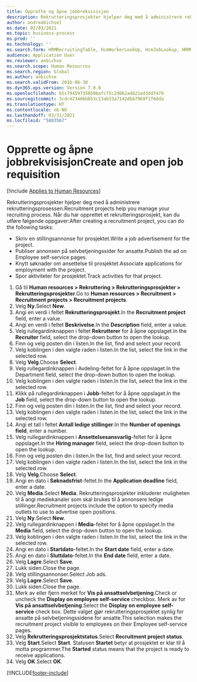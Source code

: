 ```yaml
---
title: Opprette og åpne jobbrekvisisjon
description: Rekrutteringsprosjekter hjelper deg med å administrere rekrutteringsprosessen.
author: andreabichsel
ms.date: 02/03/2021
ms.topic: business-process
ms.prod: ''
ms.technology: ''
ms.search.form: HRMRecruitingTable, HcmWorkerLookUp, HcmJobLookup, HRMRecruitingMedia, HRMRecruitingJobAd, HcmPersonnelManagementWorkspace
audience: Application User
ms.reviewer: anbichse
ms.search.scope: Human Resources
ms.search.region: Global
ms.author: anbichse
ms.search.validFrom: 2016-06-30
ms.dyn365.ops.version: Version 7.0.0
ms.openlocfilehash: 65c79459735050bafc75c2d062a4b21ed3ddf479
ms.sourcegitcommit: 3cdc42346bb653c13ab33a7142dbb7969f1f6dda
ms.translationtype: HT
ms.contentlocale: nb-NO
ms.lasthandoff: 03/31/2021
ms.locfileid: "5803567"
---
```

# <a name="create-and-open-job-requisition"></a><span data-ttu-id="0767c-103">Opprette og åpne jobbrekvisisjon</span><span class="sxs-lookup"><span data-stu-id="0767c-103">Create and open job requisition</span></span>

[!include [Applies to Human Resources](../includes/applies-to-hr.md)]

<span data-ttu-id="0767c-104">Rekrutteringsprosjekter hjelper deg med å administrere rekrutteringsprosessen.</span><span class="sxs-lookup"><span data-stu-id="0767c-104">Recruitment projects help you manage your recruiting process.</span></span> <span data-ttu-id="0767c-105">Når du har opprettet et rekrutteringsprosjekt, kan du utføre følgende oppgaver:</span><span class="sxs-lookup"><span data-stu-id="0767c-105">After creating a recruitment project, you can do the following tasks:</span></span>

- <span data-ttu-id="0767c-106">Skriv en stillingsannonse for prosjektet.</span><span class="sxs-lookup"><span data-stu-id="0767c-106">Write a job advertisement for the project.</span></span>
- <span data-ttu-id="0767c-107">Publiser annonsen på selvbetjeningssider for ansatte.</span><span class="sxs-lookup"><span data-stu-id="0767c-107">Publish the ad on Employee self-service pages.</span></span>
- <span data-ttu-id="0767c-108">Knytt søknader om ansettelse til prosjektet.</span><span class="sxs-lookup"><span data-stu-id="0767c-108">Associate applications for employment with the project.</span></span>
- <span data-ttu-id="0767c-109">Spor aktiviteter for prosjektet.</span><span class="sxs-lookup"><span data-stu-id="0767c-109">Track activities for that project.</span></span> 

1. <span data-ttu-id="0767c-110">Gå til **Human resources > Rekruttering > Rekrutteringsprosjekter > Rekrutteringsprosjekter**.</span><span class="sxs-lookup"><span data-stu-id="0767c-110">Go to **Human resources > Recruitment > Recruitment projects > Recruitment projects**.</span></span>
2. <span data-ttu-id="0767c-111">Velg **Ny**.</span><span class="sxs-lookup"><span data-stu-id="0767c-111">Select **New**.</span></span>
3. <span data-ttu-id="0767c-112">Angi en verdi i feltet **Rekrutteringsprosjekt**.</span><span class="sxs-lookup"><span data-stu-id="0767c-112">In the **Recruitment project** field, enter a value.</span></span>
4. <span data-ttu-id="0767c-113">Angi en verdi i feltet **Beskrivelse**.</span><span class="sxs-lookup"><span data-stu-id="0767c-113">In the **Description** field, enter a value.</span></span>
5. <span data-ttu-id="0767c-114">Velg rullegardinknappen i feltet **Rekrutterer** for å åpne oppslaget.</span><span class="sxs-lookup"><span data-stu-id="0767c-114">In the **Recruiter** field, select the drop-down button to open the lookup.</span></span>
6. <span data-ttu-id="0767c-115">Finn og velg posten din i listen.</span><span class="sxs-lookup"><span data-stu-id="0767c-115">In the list, find and select your record.</span></span>
7. <span data-ttu-id="0767c-116">Velg koblingen i den valgte raden i listen.</span><span class="sxs-lookup"><span data-stu-id="0767c-116">In the list, select the link in the selected row.</span></span>
8. <span data-ttu-id="0767c-117">Velg **Velg**.</span><span class="sxs-lookup"><span data-stu-id="0767c-117">Choose **Select**.</span></span>
9. <span data-ttu-id="0767c-118">Velg rullegardinknappen i Avdeling-feltet for å åpne oppslaget.</span><span class="sxs-lookup"><span data-stu-id="0767c-118">In the Department field, select the drop-down button to open the lookup.</span></span>
10. <span data-ttu-id="0767c-119">Velg koblingen i den valgte raden i listen.</span><span class="sxs-lookup"><span data-stu-id="0767c-119">In the list, select the link in the selected row.</span></span>
11. <span data-ttu-id="0767c-120">Klikk på rullegardinknappen i **Jobb**-feltet for å åpne oppslaget.</span><span class="sxs-lookup"><span data-stu-id="0767c-120">In the **Job** field, select the drop-down button to open the lookup.</span></span>
12. <span data-ttu-id="0767c-121">Finn og velg posten din i listen.</span><span class="sxs-lookup"><span data-stu-id="0767c-121">In the list, find and select your record.</span></span>
13. <span data-ttu-id="0767c-122">Velg koblingen i den valgte raden i listen.</span><span class="sxs-lookup"><span data-stu-id="0767c-122">In the list, select the link in the selected row.</span></span>
14. <span data-ttu-id="0767c-123">Angi et tall i feltet **Antall ledige stillinger**.</span><span class="sxs-lookup"><span data-stu-id="0767c-123">In the **Number of openings field**, enter a number.</span></span>
15. <span data-ttu-id="0767c-124">Velg rullegardinknappen i **Ansettelsesansvarlig**-feltet for å åpne oppslaget.</span><span class="sxs-lookup"><span data-stu-id="0767c-124">In the **Hiring manager** field, select the drop-down button to open the lookup.</span></span>
16. <span data-ttu-id="0767c-125">Finn og velg posten din i listen.</span><span class="sxs-lookup"><span data-stu-id="0767c-125">In the list, find and select your record.</span></span>
17. <span data-ttu-id="0767c-126">Velg koblingen i den valgte raden i listen.</span><span class="sxs-lookup"><span data-stu-id="0767c-126">In the list, select the link in the selected row.</span></span>
18. <span data-ttu-id="0767c-127">Velg **Velg**.</span><span class="sxs-lookup"><span data-stu-id="0767c-127">Choose **Select**.</span></span>
19. <span data-ttu-id="0767c-128">Angi en dato i **Søknadsfrist**-feltet.</span><span class="sxs-lookup"><span data-stu-id="0767c-128">In the **Application deadline** field, enter a date.</span></span>
20. <span data-ttu-id="0767c-129">Velg **Media**.</span><span class="sxs-lookup"><span data-stu-id="0767c-129">Select **Media**.</span></span> <span data-ttu-id="0767c-130">Rekrutteringsprosjekter inkluderer muligheten til å angi mediekanaler som skal brukes til å annonsere ledige stillinger.</span><span class="sxs-lookup"><span data-stu-id="0767c-130">Recruitment projects include the option to specify media outlets to use to advertise open positions.</span></span>  
21. <span data-ttu-id="0767c-131">Velg **Ny**.</span><span class="sxs-lookup"><span data-stu-id="0767c-131">Select **New**.</span></span>
22. <span data-ttu-id="0767c-132">Velg rullegardinknappen i **Media**-feltet for å åpne oppslaget.</span><span class="sxs-lookup"><span data-stu-id="0767c-132">In the **Media** field, select the drop-down button to open the lookup.</span></span>
23. <span data-ttu-id="0767c-133">Velg koblingen i den valgte raden i listen.</span><span class="sxs-lookup"><span data-stu-id="0767c-133">In the list, select the link in the selected row.</span></span>
24. <span data-ttu-id="0767c-134">Angi en dato i **Startdato**-feltet.</span><span class="sxs-lookup"><span data-stu-id="0767c-134">In the **Start date** field, enter a date.</span></span>
25. <span data-ttu-id="0767c-135">Angi en dato i **Sluttdato**-feltet.</span><span class="sxs-lookup"><span data-stu-id="0767c-135">In the **End date** field, enter a date.</span></span>
26. <span data-ttu-id="0767c-136">Velg **Lagre**.</span><span class="sxs-lookup"><span data-stu-id="0767c-136">Select **Save**.</span></span>
27. <span data-ttu-id="0767c-137">Lukk siden.</span><span class="sxs-lookup"><span data-stu-id="0767c-137">Close the page.</span></span>
28. <span data-ttu-id="0767c-138">Velg stillingsannonser.</span><span class="sxs-lookup"><span data-stu-id="0767c-138">Select Job ads.</span></span>
29. <span data-ttu-id="0767c-139">Velg **Lagre**.</span><span class="sxs-lookup"><span data-stu-id="0767c-139">Select **Save**.</span></span>
30. <span data-ttu-id="0767c-140">Lukk siden.</span><span class="sxs-lookup"><span data-stu-id="0767c-140">Close the page.</span></span>
31. <span data-ttu-id="0767c-141">Merk av eller fjern merket for **Vis på ansattselvbetjening**.</span><span class="sxs-lookup"><span data-stu-id="0767c-141">Check or uncheck the **Display on employee self-service** checkbox.</span></span> <span data-ttu-id="0767c-142">Merk av for **Vis på ansattselvbetjening**.</span><span class="sxs-lookup"><span data-stu-id="0767c-142">Select the **Display on employee self-service** check box.</span></span> <span data-ttu-id="0767c-143">Dette valget gjør rekrutteringsprosjektet synlig for ansatte på selvbetjeningssidene for ansatte.</span><span class="sxs-lookup"><span data-stu-id="0767c-143">This selection makes the recruitment project visible to employees on their Employee self-service pages.</span></span>
32. <span data-ttu-id="0767c-144">Velg **Rekrutteringsprosjektstatus**.</span><span class="sxs-lookup"><span data-stu-id="0767c-144">Select **Recruitment project status**.</span></span>
33. <span data-ttu-id="0767c-145">Velg **Start**.</span><span class="sxs-lookup"><span data-stu-id="0767c-145">Select **Start**.</span></span> <span data-ttu-id="0767c-146">Statusen **Startet** betyr at prosjektet er klar til å motta programmer.</span><span class="sxs-lookup"><span data-stu-id="0767c-146">The **Started** status means that the project is ready to receive applications.</span></span>  
34. <span data-ttu-id="0767c-147">Velg **OK**.</span><span class="sxs-lookup"><span data-stu-id="0767c-147">Select **OK**.</span></span>

[!INCLUDE[footer-include](../includes/footer-banner.md)]